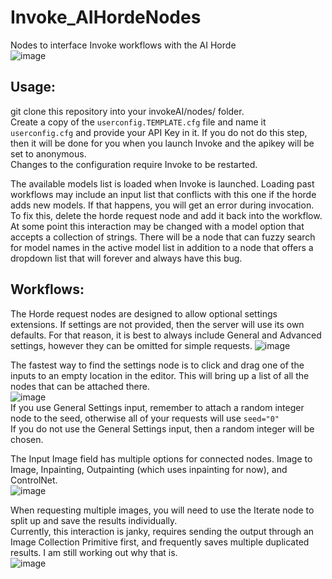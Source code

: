 # Invoke_AIHordeNodes
Nodes to interface Invoke workflows with the AI Horde  
![image](https://github.com/dunkeroni/Invoke_AIHordeNodes/assets/3298737/e5d14f1b-ac0c-4675-8a91-cf430488b598)

## Usage:  
git clone this repository into your invokeAI/nodes/ folder.  
Create a copy of the `userconfig.TEMPLATE.cfg` file and name it `userconfig.cfg` and provide your API Key in it. If you do not do this step, then it will be done for you when you launch Invoke and the apikey will be set to anonymous.  
Changes to the configuration require Invoke to be restarted.  

The available models list is loaded when Invoke is launched. Loading past workflows may include an input list that conflicts with this one if the horde adds new models. If that happens, you will get an error during invocation. To fix this, delete the horde request node and add it back into the workflow.  
At some point this interaction may be changed with a model option that accepts a collection of strings. There will be a node that can fuzzy search for model names in the active model list in addition to a node that offers a dropdown list that will forever and always have this bug.  

## Workflows:  
The Horde request nodes are designed to allow optional settings extensions. If settings are not provided, then the server will use its own defaults. For that reason, it is best to always include General and Advanced settings, however they can be omitted for simple requests.
![image](https://github.com/dunkeroni/Invoke_AIHordeNodes/assets/3298737/b21cf1e7-c76f-49b9-8444-298a3c640ca3)  

The fastest way to find the settings node is to click and drag one of the inputs to an empty location in the editor. This will bring up a list of all the nodes that can be attached there.  
![image](https://github.com/dunkeroni/Invoke_AIHordeNodes/assets/3298737/16905aa6-a127-4cb6-8d56-5fbff01bf0f3)  
If you use General Settings input, remember to attach a random integer node to the seed, otherwise all of your requests will use `seed="0"`  
If you do not use the General Settings input, then a random integer will be chosen.  

The Input Image field has multiple options for connected nodes. Image to Image, Inpainting, Outpainting (which uses inpainting for now), and ControlNet.  
![image](https://github.com/dunkeroni/Invoke_AIHordeNodes/assets/3298737/8c4cc9f9-ca96-481c-a9d9-1361f83e159f)  

When requesting multiple images, you will need to use the Iterate node to split up and save the results individually.  
Currently, this interaction is janky, requires sending the output through an Image Collection Primitive first, and frequently saves multiple duplicated results. I am still working out why that is.  
![image](https://github.com/dunkeroni/Invoke_AIHordeNodes/assets/3298737/7b95260b-1e14-41a1-b8d4-797ae3064dc3)  
